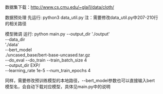 数据集下载：http://www.cs.cmu.edu/~glai1/data/cloth/

数据预处理
先运行:
python3 data_util.py
注：需要修改data_util.py中207-210行的相关路径

模型微调 
运行:
python main.py --output_dir './output' \
--data_dir \
'./data' \
--bert_model \
./uncased_base/bert-base-uncased.tar.gz \
--do_eval --do_train --train_batch_size 4 \
--output_dir EXP/ \
--learning_rate 1e-5 --num_train_epochs 4 

同样，需要修改预训练模型的本地路径，--bert_model参数也可以直接输入bert模型名，会自动下载对应模型，具体见main.py中的说明